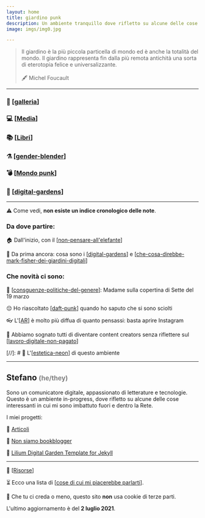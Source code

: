 ```yaml
---
layout: home
title: giardino punk
description: Un ambiente tranquillo dove rifletto su alcune delle cose interessanti che si possono trovare nella Rete e fuori.
image: imgs/img0.jpg

---
```


>Il giardino è la più piccola particella di mondo ed è anche la totalità del mondo. Il giardino rappresenta fin dalla più remota antichità una sorta di eterotopia felice e universalizzante.<br><br> 🖋 Michel Foucault

<hr class="neon-lightblue">


### 📸 [[galleria]]

### 💻 [[Media]]

### 📚 [[Libri]]

### ⚗️ [[gender-blender]]

### 💣 [[Mondo punk]]

### 🌱 [[digital-gardens]]


<hr>

⚠️ Come vedi, **non esiste un indice cronologico delle note**.

### Da dove partire:

🏠 Dall'inizio, con il [[non-pensare-all'elefante]]

📢 Da prima ancora: cosa sono i [[digital-gardens]] e [[che-cosa-direbbe-mark-fisher-dei-giardini-digitali]]

### Che novità ci sono:

📰 [[consguenze-politiche-del-genere]]: Madame sulla copertina di Sette del 19 marzo

😔 Ho riascoltato [[daft-punk]] quando ho saputo che si sono sciolti

👓 L'[[AR]] è molto più diffua di quanto pensassi: basta aprire Instagram

💸 Abbiamo sognato tutti di diventare content creators senza riflettere sul [[lavoro-digitale-non-pagato]]

[//]: # 💫 L'[[estetica-neon]] di questo ambiente

<hr>

## Stefano <span style="color:grey; font-size:.8em">(he/they)</span>

Sono un comunicatore digitale, appassionato di letterature e tecnologie. Questo è un ambiente in-progress, dove rifletto su alcune delle cose interessanti in cui mi sono imbattuto fuori e dentro la Rete.

I miei progetti:

🚀 [Articoli](https://zulianistph.medium.com/)

🚀 [Non siamo bookblogger](https://nonbookblogger.it)

🚀 [Lilium Digital Garden Template for Jekyll](https://lilium-digital-garden-jekyll.vercel.app/)


<hr>

📌 [[Risorse]]

⏳ Ecco una lista di [[cose di cui mi piacerebbe parlarti]].

👾 Che tu ci creda o meno, questo sito __non__ usa cookie di terze parti.

L'ultimo aggiornamento è del **2 luglio 2021**.

[//begin]: # "Autogenerated link references for markdown compatibility"
[galleria]: galleria.md "Galleria"
[Media]: media/media.md "Media"
[Libri]: libri/libri.md "Libri"
[gender-blender]: gender-blender.md "Gender blender"
[Mondo punk]: mondo-punk.md "Mondo punk"
[digital-gardens]: digital-gardens/digital-gardens.md "Digital gardens"
[non-pensare-all'elefante]: media/non-pensare-all'elefante.md "post n. 0"
[che-cosa-direbbe-mark-fisher-dei-giardini-digitali]: digital-gardens/che-cosa-direbbe-mark-fisher-dei-giardini-digitali.md "Che cosa direbbe Mark Fisher dei giardini digitali"
[consguenze-politiche-del-genere]: consguenze-politiche-del-genere.md "La stampa e il genere"
[daft-punk]: musica/daft-punk.md "Random Access Memories dei Daft Punk"
[AR]: AR.md "Augmented Reality"
[lavoro-digitale-non-pagato]: lavoro-digitale-non-pagato.md "Lavoro digitale non retribuito"
[estetica-neon]: estetica-neon.md "Estetica neon"
[Risorse]: risorse.md "Risorse"
[cose di cui mi piacerebbe parlarti]: cose-di-cui-mi-piacerebbe-parlarti.md "Cose di cui mi piacerebbe parlarti"
[//end]: # "Autogenerated link references"